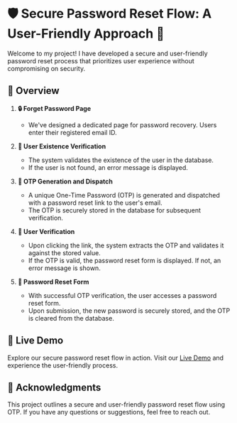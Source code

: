 # 🛡️ Secure Password Reset Flow: A User-Friendly Approach 🚀

Welcome to my project! I have developed a secure and user-friendly password reset process that prioritizes user experience without compromising on security. 

## 📝 Overview

1. **🔒 Forget Password Page**
   - We've designed a dedicated page for password recovery. Users enter their registered email ID.

2. **🔎 User Existence Verification**
   - The system validates the existence of the user in the database.
   - If the user is not found, an error message is displayed.

3. **📧 OTP Generation and Dispatch**
   - A unique One-Time Password (OTP) is generated and dispatched with a password reset link to the user's email.
   - The OTP is securely stored in the database for subsequent verification.

4. **👤 User Verification**
   - Upon clicking the link, the system extracts the OTP and validates it against the stored value.
   - If the OTP is valid, the password reset form is displayed. If not, an error message is shown.

5. **🔄 Password Reset Form**
   - With successful OTP verification, the user accesses a password reset form.
   - Upon submission, the new password is securely stored, and the OTP is cleared from the database.

## 🎥 Live Demo

Explore our secure password reset flow in action. Visit our [Live Demo](https://password-reset-flows.netlify.app/) and experience the user-friendly process.

## 🙏 Acknowledgments

This project outlines a secure and user-friendly password reset flow using OTP. If you have any questions or suggestions, feel free to reach out.